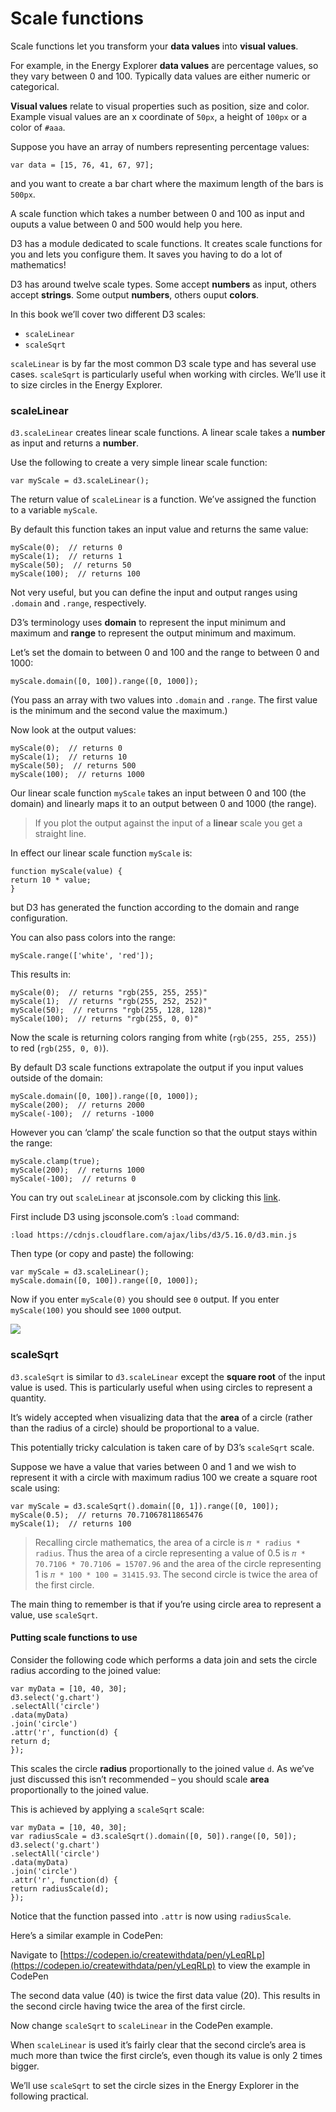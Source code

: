 # Scale functions

Scale functions let you transform your **data values** into **visual values**.

For example, in the Energy Explorer **data values** are percentage values, so they vary between 0 and 100. Typically data values are either numeric or categorical.

**Visual values** relate to visual properties such as position, size and color. Example visual values are an x coordinate of `50px`, a height of `100px` or a color of `#aaa`.

Suppose you have an array of numbers representing percentage values:

```
var data = [15, 76, 41, 67, 97];
```

and you want to create a bar chart where the maximum length of the bars is `500px`.

A scale function which takes a number between 0 and 100 as input and ouputs a value between 0 and 500 would help you here.

D3 has a module dedicated to scale functions. It creates scale functions for you and lets you configure them. It saves you having to do a lot of mathematics!

D3 has around twelve scale types. Some accept **numbers** as input, others accept **strings**. Some output **numbers**, others ouput **colors**.

In this book we’ll cover two different D3 scales:

* `scaleLinear`
* `scaleSqrt`

`scaleLinear` is by far the most common D3 scale type and has several use cases. `scaleSqrt` is particularly useful when working with circles. We’ll use it to size circles in the Energy Explorer.

### scaleLinear

`d3.scaleLinear` creates linear scale functions. A linear scale takes a **number** as input and returns a **number**.

Use the following to create a very simple linear scale function:

```
var myScale = d3.scaleLinear();
```

The return value of `scaleLinear` is a function. We’ve assigned the function to a variable `myScale`.

By default this function takes an input value and returns the same value:

```
myScale(0);  // returns 0
myScale(1);  // returns 1
myScale(50);  // returns 50
myScale(100);  // returns 100
```

Not very useful, but you can define the input and output ranges using `.domain` and `.range`, respectively.

D3’s terminology uses **domain** to represent the input minimum and maximum and **range** to represent the output minimum and maximum.

Let’s set the domain to between 0 and 100 and the range to between 0 and 1000:

```
myScale.domain([0, 100]).range([0, 1000]);
```

(You pass an array with two values into `.domain` and `.range`. The first value is the minimum and the second value the maximum.)

Now look at the output values:

```
myScale(0);  // returns 0
myScale(1);  // returns 10
myScale(50);  // returns 500
myScale(100);  // returns 1000
```

Our linear scale function `myScale` takes an input between 0 and 100 (the domain) and linearly maps it to an output between 0 and 1000 (the range).

> If you plot the output against the input of a **linear** scale you get a straight line.

In effect our linear scale function `myScale` is:

```
function myScale(value) {
return 10 * value;
}
```

but D3 has generated the function according to the domain and range configuration.

You can also pass colors into the range:

```
myScale.range(['white', 'red']);
```

This results in:

```
myScale(0);  // returns "rgb(255, 255, 255)"
myScale(1);  // returns "rgb(255, 252, 252)"
myScale(50);  // returns "rgb(255, 128, 128)"
myScale(100);  // returns "rgb(255, 0, 0)"
```

Now the scale is returning colors ranging from white (`rgb(255, 255, 255)`) to red (`rgb(255, 0, 0)`).

By default D3 scale functions extrapolate the output if you input values outside of the domain:

```
myScale.domain([0, 100]).range([0, 1000]);
myScale(200);  // returns 2000
myScale(-100);  // returns -1000
```

However you can ‘clamp’ the scale function so that the output stays within the range:

```
myScale.clamp(true);
myScale(200);  // returns 1000
myScale(-100);  // returns 0
```

You can try out `scaleLinear` at jsconsole.com by clicking this [link](https://jsconsole.com).

First include D3 using jsconsole.com’s `:load` command:

```
:load https://cdnjs.cloudflare.com/ajax/libs/d3/5.16.0/d3.min.js
```

Then type (or copy and paste) the following:

```
var myScale = d3.scaleLinear();
myScale.domain([0, 100]).range([0, 1000]);
```

Now if you enter `myScale(0)` you should see `0` output. If you enter `myScale(100)` you should see `1000` output.

![](https://learn.createwithdata.com/wp-content/uploads/2020/10/scaleLinear.gif)

### scaleSqrt

`d3.scaleSqrt` is similar to `d3.scaleLinear` except the **square root** of the input value is used. This is particularly useful when using circles to represent a quantity.

It’s widely accepted when visualizing data that the **area** of a circle (rather than the radius of a circle) should be proportional to a value.

This potentially tricky calculation is taken care of by D3’s `scaleSqrt` scale.

Suppose we have a value that varies between 0 and 1 and we wish to represent it with a circle with maximum radius 100 we create a square root scale using:

```
var myScale = d3.scaleSqrt().domain([0, 1]).range([0, 100]);
myScale(0.5);  // returns 70.71067811865476
myScale(1);  // returns 100
```

> Recalling circle mathematics, the area of a circle is `𝜋 * radius * radius`. Thus the area of a circle representing a value of 0.5 is `𝜋 * 70.7106 * 70.7106 = 15707.96` and the area of the circle representing 1 is `𝜋 * 100 * 100 = 31415.93`. The second circle is twice the area of the first circle.

The main thing to remember is that if you’re using circle area to represent a value, use `scaleSqrt`.

#### Putting scale functions to use

Consider the following code which performs a data join and sets the circle radius according to the joined value:

```
var myData = [10, 40, 30];
d3.select('g.chart')
.selectAll('circle')
.data(myData)
.join('circle')
.attr('r', function(d) {
return d;
});
```

This scales the circle **radius** proportionally to the joined value `d`. As we’ve just discussed this isn’t recommended – you should scale **area** proportionally to the joined value.

This is achieved by applying a `scaleSqrt` scale:

```
var myData = [10, 40, 30];
var radiusScale = d3.scaleSqrt().domain([0, 50]).range([0, 50]);
d3.select('g.chart')
.selectAll('circle')
.data(myData)
.join('circle')
.attr('r', function(d) {
return radiusScale(d);
});
```

Notice that the function passed into `.attr` is now using `radiusScale`.

Here’s a similar example in CodePen:

Navigate to [https://codepen.io/createwithdata/pen/yLeqRLp](https://codepen.io/createwithdata/pen/yLeqRLp) to view the example in CodePen

The second data value (40) is twice the first data value (20). This results in the second circle having twice the area of the first circle.

Now change `scaleSqrt` to `scaleLinear` in the CodePen example.

When `scaleLinear` is used it’s fairly clear that the second circle’s area is much more than twice the first circle’s, even though its value is only 2 times bigger.

We’ll use `scaleSqrt` to set the circle sizes in the Energy Explorer in the following practical.